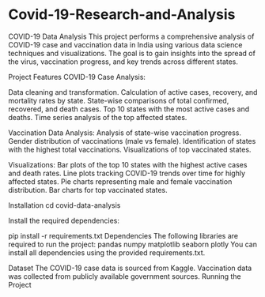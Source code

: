  # Covid-19-Research-and-Analysis

COVID-19 Data Analysis
This project performs a comprehensive analysis of COVID-19 case and vaccination data in India using various data science techniques and visualizations. The goal is to gain insights into the spread of the virus, vaccination progress, and key trends across different states.

Project Features
COVID-19 Case Analysis:

Data cleaning and transformation.
Calculation of active cases, recovery, and mortality rates by state. State-wise comparisons of total confirmed, recovered, and death cases. Top 10 states with the most active cases and deaths. Time series analysis of the top affected states.

Vaccination Data Analysis:
Analysis of state-wise vaccination progress. Gender distribution of vaccinations (male vs female). Identification of states with the highest total vaccinations. Visualizations of top vaccinated states.

Visualizations:
Bar plots of the top 10 states with the highest active cases and death rates. Line plots tracking COVID-19 trends over time for highly affected states. Pie charts representing male and female vaccination distribution. Bar charts for top vaccinated states.

Installation
cd covid-data-analysis

Install the required dependencies:

pip install -r requirements.txt Dependencies The following libraries are required to run the project: pandas numpy matplotlib seaborn plotly You can install all dependencies using the provided requirements.txt.

Dataset The COVID-19 case data is sourced from Kaggle. Vaccination data was collected from publicly available government sources. Running the Project

